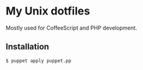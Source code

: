 My Unix dotfiles
================

Mostly used for CoffeeScript and PHP development.

## Installation

    $ puppet apply puppet.pp
